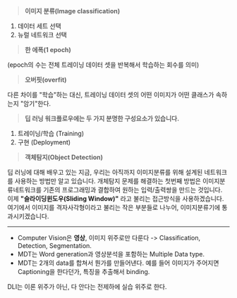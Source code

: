 > **이미지 분류(Image classification)**

1. 데이터 세트 선택
2. 뉴럴 네트워크 선택
　
 
> **한 에폭(1 epoch)**    

(epoch의 수는 전체 트레이닝 데이터 셋을 반복해서 학습하는 회수를 의미)
    
    
> **오버핏(overfit)**

다른 차이를 "학습"하는 대신, 트레이닝 데이터 셋의 어떤 이미지가 어떤 클래스가 속하는지 "암기"한다.
       
       
> **딥 러닝 워크플로우에는 두 가지 분명한 구성요소가 있습니다.**
1. 트레이닝/학습 (Training)
2. 구현 (Deployment)

> **객체탐지(Object Detection)**

딥 러닝에 대해 배우고 있는 지금, 우리는 아직까지 이미지분류를 위해 설계된 네트워크를 사용하는 방법만 알고 있습니다.
개체탐지 문제를 해결하는 첫번째 방법은 이미지분류네트워크를 기존의 프로그래밍과 결합하여 원하는 입력/출력쌍을 만드는 것입니다. 
이제 **"슬라이딩윈도우(Sliding Window)"** 라고 불리는 접근방식을 사용하겠습니다. 여기에서 이미지를 격자사각형이라고 불리는 작은 부분들로 나누어, 이미지분류기에 통과시키겠습니다.




----
* Computer Vision은 **영상**, 이미지 위주로만 다룬다 -> Classification, Detection, Segmentation.
* MDT는 Word generation과 영상분석을 포함하는 Multiple Data type.
* MDT는 2개의 data를 합쳐서 뭔가를 만들어낸다. 예를 들어 이미지가 주어지면 Captioning을 한다던가, 특징을 추출해서 binding.

DLI는 이론 위주가 아닌, 다 안다는 전제하에 실습 위주로 한다.






